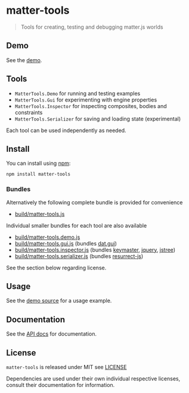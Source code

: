 # matter-tools

> Tools for creating, testing and debugging matter.js worlds

## Demo

See the [demo](http://liabru.github.io/matter-tools/).

## Tools

- `MatterTools.Demo` for running and testing examples
- `MatterTools.Gui` for experimenting with engine properties
- `MatterTools.Inspector` for inspecting composites, bodies and constraints
- `MatterTools.Serializer` for saving and loading state (experimental)

Each tool can be used independently as needed.

## Install

You can install using [npm](https://www.npmjs.com/):

    npm install matter-tools

### Bundles

Alternatively the following complete bundle is provided for convenience

- [build/matter-tools.js](https://github.com/liabru/matter-tools/blob/master/build)

Individual smaller bundles for each tool are also available
- [build/matter-tools.demo.js](https://github.com/liabru/matter-tools/blob/master/build)
- [build/matter-tools.gui.js](https://github.com/liabru/matter-tools/blob/master/build) (bundles [dat.gui](https://github.com/dataarts/dat.gui))
- [build/matter-tools.inspector.js](https://github.com/liabru/matter-tools/blob/master/build) (bundles [keymaster](https://github.com/madrobby/keymaster), [jquery](https://github.com/jquery/jquery), [jstree](https://github.com/vakata/jstree))
- [build/matter-tools.serializer.js](https://github.com/liabru/matter-tools/blob/master/build) (bundles [resurrect-js](https://github.com/skeeto/resurrect-js))

See the section below regarding license.

## Usage

See the [demo source](https://github.com/liabru/matter-tools/tree/master/docs) 
for a usage example.

## Documentation

See the [API docs](https://github.com/liabru/matter-tools/blob/master/API.md) for documentation.

## License

`matter-tools` is released under MIT see [LICENSE](https://github.com/liabru/matter-tools/blob/master/LICENSE)

Dependencies are used under their own individual respective licenses, consult their documentation for information.
